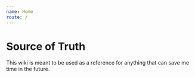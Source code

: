 ```yaml
---
name: Home
route: /
---
```


# Source of Truth

This wiki is meant to be used as a reference for anything that can save me time in the future.
